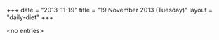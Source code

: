 +++
date = "2013-11-19"
title = "19 November 2013 (Tuesday)"
layout = "daily-diet"
+++


\<no entries\>

